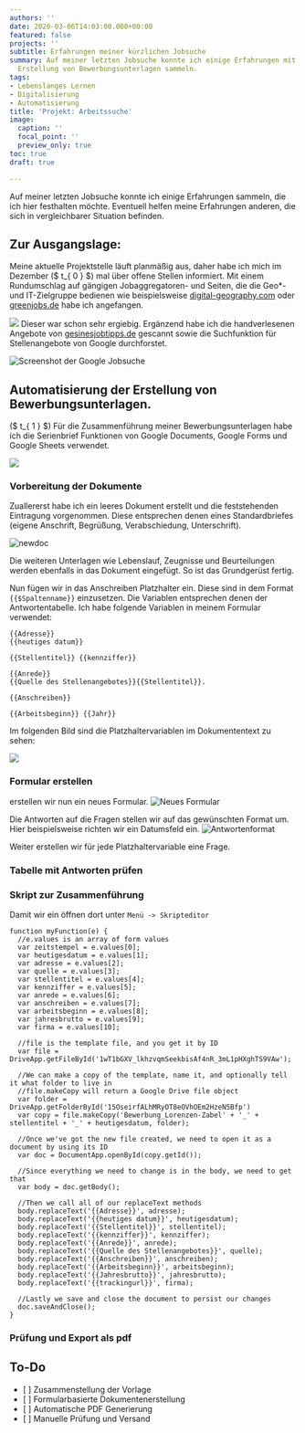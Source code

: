 ```yaml
---
authors: ''
date: 2020-03-06T14:03:00.000+00:00
featured: false
projects: ''
subtitle: Erfahrungen meiner kürzlichen Jobsuche
summary: Auf meiner letzten Jobsuche konnte ich einige Erfahrungen mit der automatisierten
  Erstellung von Bewerbungsunterlagen sammeln.
tags:
- Lebenslanges Lernen
- Digitalisierung
- Automatisierung
title: 'Projekt: Arbeitssuche'
image:
  caption: ''
  focal_point: ''
  preview_only: true
toc: true
draft: true

---
```

Auf meiner letzten Jobsuche konnte ich einige Erfahrungen sammeln, die ich hier festhalten möchte. Eventuell helfen meine Erfahrungen anderen, die sich in vergleichbarer Situation befinden.

## Zur Ausgangslage:

Meine aktuelle Projektstelle läuft planmäßig aus, daher habe ich mich im Dezember ($ t_{ 0 } $) mal über offene Stellen informiert. Mit einem Rundumschlag auf gängigen Jobaggregatoren- und Seiten, die die Geo*- und IT-Zielgruppe bedienen wie beispielsweise [digital-geography.com](https://de.digital-geography.com/jobs/ "digital-geography.com") oder [greenjobs.de](https://www.greenjobs.de/ "greenjobs.de") habe ich angefangen.

![](/img/digitalgeography.jpg) Dieser war schon sehr ergiebig. Ergänzend habe ich die handverlesenen Angebote von [gesinesjobtipps.de](https://gesinesjobtipps.de/ "gesinesjobtipps.de") gescannt sowie die Suchfunktion für Stellenangebote von Google durchforstet.

![Screenshot der Google Jobsuche](/img/googlejobs.jpg "Google Jobsuche")

## Automatisierung der Erstellung von Bewerbungsunterlagen.

($ t_{ 1 } $) Für die Zusammenführung meiner Bewerbungsunterlagen habe ich die Serienbrief Funktionen von Google Documents, Google Forms und Google Sheets verwendet.

![](/img/dokumente.png)

### Vorbereitung der Dokumente

Zuallererst habe ich ein leeres Dokument erstellt und die feststehenden Eintragung vorgenommen. Diese entsprechen denen eines Standardbriefes (eigene Anschrift, Begrüßung, Verabschiedung, Unterschrift).

![newdoc](/img/newdoc.png)

Die weiteren Unterlagen wie Lebenslauf, Zeugnisse und Beurteilungen werden ebenfalls in das Dokument eingefügt. So ist das Grundgerüst fertig.

Nun fügen wir in das Anschreiben Platzhalter ein. Diese sind in dem Format `{{$Spaltenname}}` einzusetzen. Die Variablen entsprechen denen der Antwortentabelle. Ich habe folgende Variablen in meinem Formular verwendet:

```
{{Adresse}}
{{heutiges datum}}  

{{Stellentitel}} {{kennziffer}}

{{Anrede}}
{{Quelle des Stellenangebotes}}{{Stellentitel}}.

{{Anschreiben}}

{{Arbeitsbeginn}} {{Jahr}}
```

Im folgenden Bild sind die Platzhaltervariablen im Dokumententext zu sehen:

![](/img/jobformular.png)

### Formular erstellen

erstellen wir nun ein neues Formular.
![Neues Formular](/img/newform.jpg)

Die Antworten auf die Fragen stellen wir auf das gewünschten Format um. Hier beispielsweise richten wir ein Datumsfeld ein.
![Antwortenformat](/img/newform-editformat.jpg)

Weiter erstellen wir für jede Platzhaltervariable eine Frage.

### Tabelle mit Antworten prüfen

### Skript zur Zusammenführung

Damit wir ein  öffnen dort unter `Menü -> Skripteditor`

    function myFunction(e) {
      //e.values is an array of form values
      var zeitstempel = e.values[0];
      var heutigesdatum = e.values[1];
      var adresse = e.values[2];
      var quelle = e.values[3];
      var stellentitel = e.values[4];
      var kennziffer = e.values[5];
      var anrede = e.values[6];
      var anschreiben = e.values[7];
      var arbeitsbeginn = e.values[8];                     
      var jahresbrutto = e.values[9];
      var firma = e.values[10];
                            
      //file is the template file, and you get it by ID
      var file = DriveApp.getFileById('1wT1bGXV_lkhzvqmSeekbisAf4nR_3mL1pHXghTS9VAw'); 
      
      //We can make a copy of the template, name it, and optionally tell it what folder to live in
      //file.makeCopy will return a Google Drive file object
      var folder = DriveApp.getFolderById('15OseirfALhMRyOT8eOVhOEm2HzeN5Bfp')
      var copy = file.makeCopy('Bewerbung_Lorenzen-Zabel' + '_' + stellentitel + '_' + heutigesdatum, folder); 
      
      //Once we've got the new file created, we need to open it as a document by using its ID
      var doc = DocumentApp.openById(copy.getId()); 
      
      //Since everything we need to change is in the body, we need to get that
      var body = doc.getBody(); 
      
      //Then we call all of our replaceText methods
      body.replaceText('{{Adresse}}', adresse); 
      body.replaceText('{{heutiges datum}}', heutigesdatum); 
      body.replaceText('{{Stellentitel}}', stellentitel);  
      body.replaceText('{{kennziffer}}', kennziffer); 
      body.replaceText('{{Anrede}}', anrede); 
      body.replaceText('{{Quelle des Stellenangebotes}}', quelle); 
      body.replaceText('{{Anschreiben}}', anschreiben); 
      body.replaceText('{{Arbeitsbeginn}}', arbeitsbeginn); 
      body.replaceText('{{Jahresbrutto}}', jahresbrutto); 
      body.replaceText('{{trackingurl}}', firma);
      
      //Lastly we save and close the document to persist our changes
      doc.saveAndClose(); 
    }

### Prüfung und Export als pdf

## To-Do

* \[ \] Zusammenstellung der Vorlage
* \[ \] Formularbasierte Dokumentenerstellung
* \[ \] Automatische PDF Generierung
* \[ \] Manuelle Prüfung und Versand